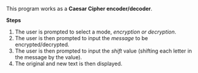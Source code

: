 This program works as a **Caesar Cipher encoder/decoder**.

**Steps**
1. The user is prompted to select a mode, _encryption or decryption_.
2. The user is then prompted to input the _message_ to be encrypted/decrypted.
3. The user is then prompted to input the _shift_ value (shifting each letter in the message by the value).
4. The original and new text is then displayed.
